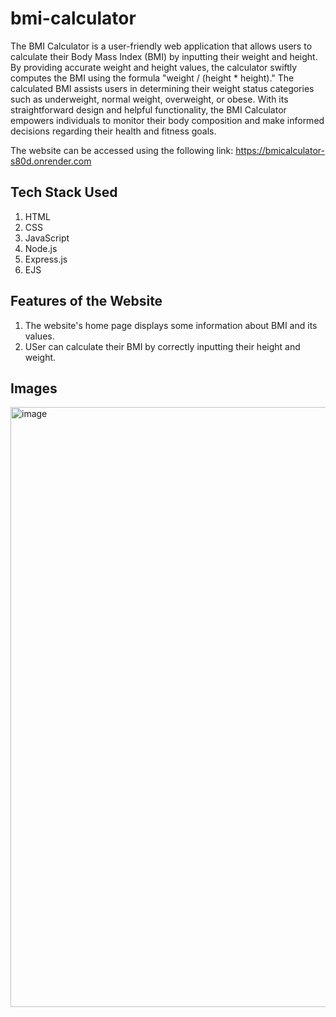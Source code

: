 # bmi-calculator

The BMI Calculator is a user-friendly web application that allows users to calculate their Body Mass Index (BMI) by inputting their weight and height. By providing accurate weight and height values, the calculator swiftly computes the BMI using the formula "weight / (height * height)." The calculated BMI assists users in determining their weight status categories such as underweight, normal weight, overweight, or obese. With its straightforward design and helpful functionality, the BMI Calculator empowers individuals to monitor their body composition and make informed decisions regarding their health and fitness goals.

The website can be accessed using the following link: https://bmicalculator-s80d.onrender.com

## Tech Stack Used
1. HTML
2. CSS
3. JavaScript
4. Node.js
5. Express.js
6. EJS

## Features of the Website
1. The website's home page displays some information about BMI and its values.
2. USer can calculate their BMI by correctly inputting their height and weight.

## Images
<img width="960" alt="image" src="https://github.com/meghaaroraa/bmi-calculator/assets/96053499/3f1e1c61-2f03-46df-97a1-a00cf26110ee">

